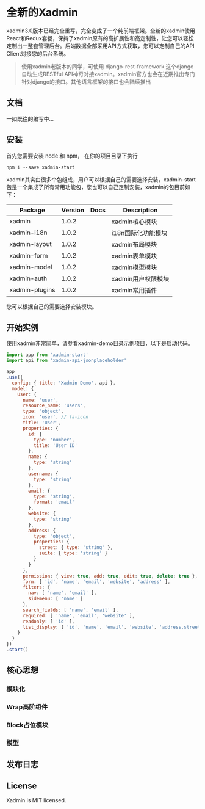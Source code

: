 # 全新的Xadmin

xadmin3.0版本已经完全重写，完全变成了一个纯前端框架。全新的xadmin使用React和Redux套餐，保持了xadmin原有的高扩展性和高定制性，让您可以轻松定制出一整套管理后台。后端数据全部采用API方式获取，您可以定制自己的API Client对接您的后台系统。

> 使用xadmin老版本的同学，可使用 django-rest-framework 这个django自动生成RESTful API神奇对接xadmin。xadmin官方也会在近期推出专门针对django的接口。其他语言框架的接口也会陆续推出

## 文档

一如既往的编写中...

## 安装

首先您需要安装 node 和 npm， 在你的项目目录下执行

```
npm i --save xadmin-start
```

xadmin其实由很多个包组成，用户可以根据自己的需要选择安装，xadmin-start 包是一个集成了所有常用功能包，您也可以自己定制安装，xadmin的包目前如下：

| Package | Version | Docs | Description |
|---------|---------|------|-------------|
|xadmin|1.0.2||xadmin核心模块|
|xadmin-i18n|1.0.2||i18n国际化功能模块|
|xadmin-layout|1.0.2||xadmin布局模块|
|xadmin-form|1.0.2||xadmin表单模块|
|xadmin-model|1.0.2||xadmin模型模块|
|xadmin-auth|1.0.2||xadmin用户权限模块|
|xadmin-plugins|1.0.2||xadmin常用插件|

您可以根据自己的需要选择安装模块。

## 开始实例

使用xadmin非常简单，请参看xadmin-demo目录示例项目，以下是启动代码。

``` js
import app from 'xadmin-start'
import api from 'xadmin-api-jsonplaceholder'

app
.use({
  config: { title: 'Xadmin Demo', api },
  model: {
    User: {
      name: 'user',
      resource_name: 'users',
      type: 'object',
      icon: 'user', // fa-icon
      title: 'User',
      properties: {
        id: {
          type: 'number',
          title: 'User ID'
        },
        name: {
          type: 'string'
        },
        username: {
          type: 'string'
        },
        email: {
          type: 'string',
          format: 'email'
        },
        website: {
          type: 'string'
        },
        address: {
          type: 'object',
          properties: {
            street: { type: 'string' },
            suite: { type: 'string' }
          }
        }
      },
      permission: { view: true, add: true, edit: true, delete: true },
      form: [ 'id', 'name', 'email', 'website', 'address' ],
      filters: {
        nav: [ 'name', 'email' ],
        sidemenu: [ 'name' ]
      },
      search_fields: [ 'name', 'email' ],
      required: [ 'name', 'email', 'website' ],
      readonly: [ 'id' ],
      list_display: [ 'id', 'name', 'email', 'website', 'address.street' ]
    }
  }
})
.start()

```

## 核心思想

### 模块化

### Wrap高阶组件

### Block占位模块

### 模型

## 发布日志

## License

Xadmin is MIT licensed.
